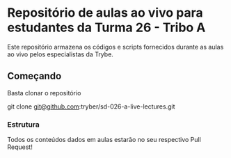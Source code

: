 # Repositório de aulas ao vivo para estudantes da Turma 26 - Tribo A

Este repositório armazena os códigos e scripts fornecidos durante as aulas ao vivo pelos especialistas da Trybe.

## Começando

Basta clonar o repositório

git clone git@github.com:tryber/sd-026-a-live-lectures.git

### Estrutura

Todos os conteúdos dados em aulas estarão no seu respectivo Pull Request!
